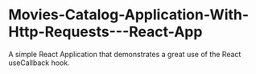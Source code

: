 # Movies-Catalog-Application-With-Http-Requests---React-App
A simple React Application that demonstrates a great use of the React useCallback hook.
